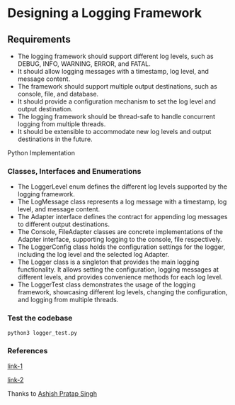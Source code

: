<h1> Designing a Logging Framework </h1>

<h2>Requirements </h2>

- The logging framework should support different log levels, such as DEBUG, INFO, WARNING, ERROR, and FATAL.
- It should allow logging messages with a timestamp, log level, and message content.
- The framework should support multiple output destinations, such as console, file, and database.
- It should provide a configuration mechanism to set the log level and output destination.
- The logging framework should be thread-safe to handle concurrent logging from multiple threads.
- It should be extensible to accommodate new log levels and output destinations in the future.



Python Implementation

<h3>Classes, Interfaces and Enumerations </h3>

- The LoggerLevel enum defines the different log levels supported by the logging framework.
- The LogMessage class represents a log message with a timestamp, log level, and message content.
- The Adapter interface defines the contract for appending log messages to different output destinations.
- The Console, FileAdapter classes are concrete implementations of the Adapter interface, supporting logging to the console, file respectively.
- The LoggerConfig class holds the configuration settings for the logger, including the log level and the selected log Adapter.
- The Logger class is a singleton that provides the main logging functionality. It allows setting the configuration, logging messages at different levels, and provides convenience methods for each log level.
- The LoggerTest class demonstrates the usage of the logging framework, showcasing different log levels, changing the configuration, and logging from multiple threads.

<h3> Test the codebase </h3>

```python3 logger_test.py```

<h3> References </h3>

[link-1](https://github.com/ashishps1/awesome-low-level-design/blob/main/problems/logging-framework.md)

[link-2](https://docs.python.org/3.0/tutorial/index.html)

Thanks to [Ashish Pratap Singh](https://github.com/ashishps1)